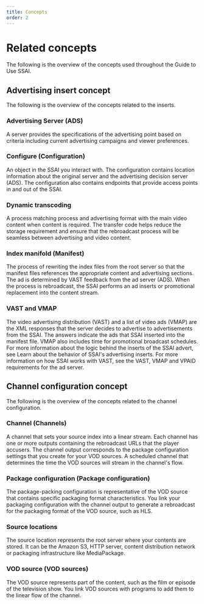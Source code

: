 ```yaml
---
title: Concepts
order: 2
---
```

# Related concepts
The following is the overview of the concepts used throughout the Guide to Use SSAI.
## Advertising insert concept
The following is the overview of the concepts related to the inserts.

### Advertising Server (ADS)
A server provides the specifications of the advertising point based on criteria including current advertising campaigns and viewer preferences.

### Configure (Configuration)
An object in the SSAI you interact with. The configuration contains location information about the original server and the advertising decision server (ADS). The configuration also contains endpoints that provide access points in and out of the SSAI.

### Dynamic transcoding
A process matching process and advertising format with the main video content when content is required. The transfer code helps reduce the storage requirement and ensure that the rebroadcast process will be seamless between advertising and video content.

### Index manifold (Manifest)
The process of rewriting the index files from the root server so that the manifest files references the appropriate content and advertising sections. The ad is determined by VAST feedback from the ad server (ADS). When the process is rebroadcast, the SSAI performs an ad inserts or promotional replacement into the content stream.

### VAST and VMAP
The video advertising distribution (VAST) and a list of video ads (VMAP) are the XML responses that the server decides to advertise to advertisements from the SSAI. The answers indicate the ads that SSAI inserted into the manifest file. VMAP also includes time for promotional broadcast schedules. For more information about the logic behind the inserts of the SSAI advert, see Learn about the behavior of SSAI's advertising inserts. For more information on how SSAI works with VAST, see the VAST, VMAP and VPAID requirements for the ad server.
## Channel configuration concept
The following is the overview of the concepts related to the channel configuration.

### Channel (Channels)
A channel that sets your source index into a linear stream. Each channel has one or more outputs containing the rebroadcast URLs that the player accusers. The channel output corresponds to the package configuration settings that you create for your VOD sources. A scheduled channel that determines the time the VOD sources will stream in the channel's flow.

### Package configuration (Package configuration)
The package-packing configuration is representative of the VOD source that contains specific packaging format characteristics. You link your packaging configuration with the channel output to generate a rebroadcast for the packaging format of the VOD source, such as HLS.


### Source locations
The source location represents the root server where your contents are stored. It can be the Amazon S3, HTTP server, content distribution network or packaging infrastructure like MediaPackage.

### VOD source (VOD sources)
The VOD source represents part of the content, such as the film or episode of the television show. You link VOD sources with programs to add them to the linear flow of the channel.